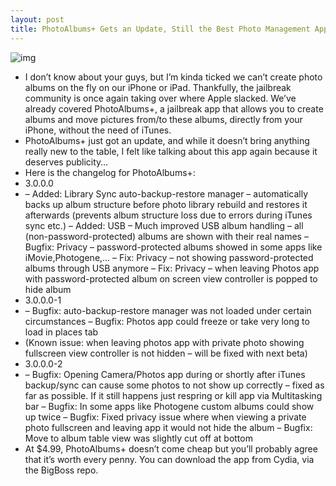 ```yaml
---
layout: post
title: PhotoAlbums+ Gets an Update, Still the Best Photo Management App for iPhone
---
```

![img](http://media.idownloadblog.com/wp-content/uploads/2010/11/PhotoAlbums+-Create.png)
* I don’t know about your guys, but I’m kinda ticked we can’t create photo albums on the fly on our iPhone or iPad. Thankfully, the jailbreak community is once again taking over where Apple slacked. We’ve already covered PhotoAlbums+, a jailbreak app that allows you to create albums and move pictures from/to these albums, directly from your iPhone, without the need of iTunes.
* PhotoAlbums+ just got an update, and while it doesn’t bring anything really new to the table, I felt like talking about this app again because it deserves publicity…
* Here is the changelog for PhotoAlbums+:
* 3.0.0.0
* – Added: Library Sync auto-backup-restore manager – automatically backs up album structure before photo library rebuild and restores it afterwards (prevents album structure loss due to errors during iTunes sync etc.) – Added: USB – Much improved USB album handling – all (non-password-protected) albums are shown with their real names – Bugfix: Privacy – password-protected albums showed in some apps like iMovie,Photogene,… – Fix: Privacy – not showing password-protected albums through USB anymore – Fix: Privacy – when leaving Photos app with password-protected album on screen view controller is popped to hide album
* 3.0.0.0-1
* – Bugfix: auto-backup-restore manager was not loaded under certain circumstances – Bugfix: Photos app could freeze or take very long to load in places tab
* (Known issue: when leaving photos app with private photo showing fullscreen view controller is not hidden – will be fixed with next beta)
* 3.0.0.0-2
* – Bugfix: Opening Camera/Photos app during or shortly after iTunes backup/sync can cause some photos to not show up correctly – fixed as far as possible. If it still happens just respring or kill app via Multitasking bar – Bugfix: In some apps like Photogene custom albums could show up twice – Bugfix: Fixed privacy issue where when viewing a private photo fullscreen and leaving app it would not hide the album – Bugfix: Move to album table view was slightly cut off at bottom
* At $4.99, PhotoAlbums+ doesn’t come cheap but you’ll probably agree that it’s worth every penny. You can download the app from Cydia, via the BigBoss repo.

